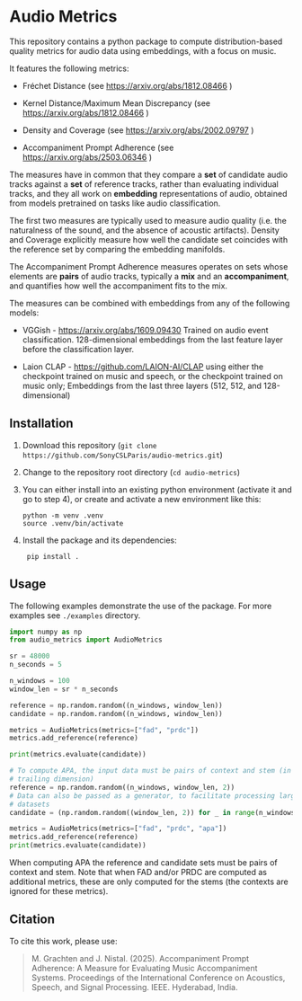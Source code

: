 # Audio Metrics

This repository contains a python package to compute distribution-based quality
metrics for audio data using embeddings, with a focus on music.

It features the following metrics:

* Fréchet Distance (see https://arxiv.org/abs/1812.08466 )

* Kernel Distance/Maximum Mean Discrepancy (see https://arxiv.org/abs/1812.08466 )

* Density and Coverage (see https://arxiv.org/abs/2002.09797 )

* Accompaniment Prompt Adherence (see https://arxiv.org/abs/2503.06346 )

The measures have in common that they compare a **set** of candidate audio
tracks against a **set** of reference tracks, rather than evaluating individual
tracks, and they all work on **embedding** representations of audio, obtained
from models pretrained on tasks like audio classification.

The first two measures are typically used to measure audio quality (i.e. the
naturalness of the sound, and the absence of acoustic artifacts). Density and
Coverage explicitly measure how well the candidate set coincides with the
reference set by comparing the embedding manifolds.

The Accompaniment Prompt Adherence measures operates on sets whose elements are
**pairs** of audio tracks, typically a **mix** and an **accompaniment**, and
quantifies how well the accompaniment fits to the mix.
 
The measures can be combined with embeddings from any of the following models:

* VGGish - https://arxiv.org/abs/1609.09430 Trained on audio event
  classification. 128-dimensional embeddings from the last feature layer before
  the classification layer.

* Laion CLAP - https://github.com/LAION-AI/CLAP using either the checkpoint
  trained on music and speech, or the checkpoint trained on music only;
  Embeddings from the last three layers (512, 512, and 128-dimensional)



## Installation

1. Download this repository (`git clone https://github.com/SonyCSLParis/audio-metrics.git`)

2. Change to the repository root directory (`cd audio-metrics`)

3. You can either install into an existing python environment (activate it and
   go to step 4), or create and activate a new environment like this:

   ```
   python -m venv .venv
   source .venv/bin/activate
   ```

4. Install the package and its dependencies:
   ```
	pip install .
	```


## Usage

The following examples demonstrate the use of the package. For more examples see
`./examples` directory.


```python
import numpy as np
from audio_metrics import AudioMetrics

sr = 48000
n_seconds = 5

n_windows = 100
window_len = sr * n_seconds

reference = np.random.random((n_windows, window_len))
candidate = np.random.random((n_windows, window_len))

metrics = AudioMetrics(metrics=["fad", "prdc"])
metrics.add_reference(reference)

print(metrics.evaluate(candidate))

# To compute APA, the input data must be pairs of context and stem (in the
# trailing dimension)
reference = np.random.random((n_windows, window_len, 2))
# Data can also be passed as a generator, to facilitate processing larger
# datasets
candidate = (np.random.random((window_len, 2)) for _ in range(n_windows))

metrics = AudioMetrics(metrics=["fad", "prdc", "apa"])
metrics.add_reference(reference)
print(metrics.evaluate(candidate))
```

When computing APA the reference and candidate sets must be pairs of context and
stem. Note that when FAD and/or PRDC are computed as additional metrics, these
are only computed for the stems (the contexts are ignored for these metrics).


## Citation

To cite this work, please use:

>  M. Grachten and J. Nistal. (2025). Accompaniment Prompt Adherence: A Measure for Evaluating Music Accompaniment Systems. Proceedings of the International Conference on Acoustics, Speech, and Signal Processing. IEEE. Hyderabad, India.


